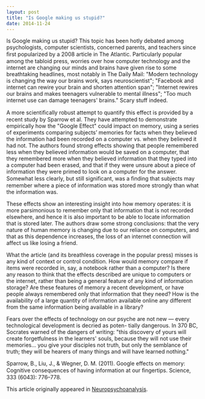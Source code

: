 ```yaml
---
layout: post
title: "Is Google making us stupid?"
date: 2014-11-24
---
```

Is Google making us stupid? This topic has been hotly debated among psychologists, computer scientists, concerned 
parents, and teachers since ﬁrst popularized by a 2008 article in  The Atlantic. Particularly popular among the tabloid press, worries over how computer technology and the internet are changing our minds and brains have given rise to some breathtaking headlines, most notably in The Daily Mail: "Modern technology is changing the way our brains work, says neuroscientist"; "Facebook and internet can rewire your brain and shorten attention span"; "Internet rewires our brains and makes teenagers vulnerable to mental illness"; "Too much internet use can damage teenagers' brains." Scary stuff indeed.

A more scientiﬁcally robust attempt to quantify this effect is provided by a recent study by Sparrow et al. They have 
attempted to demonstrate empirically how the "Google Effect" could impact on memory, using a series of experiments 
comparing subjects’ memories for facts when they believed the information had been recorded on a computer vs. when 
they believed it had not. The authors found strong effects showing that people remembered less when they believed 
information would be saved on a computer, that they remembered more when they believed information that they typed 
into a computer had been erased, and that if they were unsure about a piece of information they were primed to look on a
computer for the answer. Somewhat less clearly, but still signiﬁcant, was a ﬁnding that subjects may remember where a 
piece of information was stored more strongly than what the information was.

These effects show an interesting insight into how memory operates: it is more parsimonious to remember only that 
information that is not recorded elsewhere, and hence it is also important to be able to locate information that is stored later. The authors draw some strong conclusions: that the very nature of human memory is changing due to our reliance on computers, and that as this dependence increases, the loss of an internet connection will affect us like losing a friend.

What the article (and its breathless coverage in the popular press) misses is any kind of context or control condition. 
How would memory compare if items were recorded in, say, a notebook rather than a computer? Is there any reason to 
think that the effects described are unique to computers or the internet, rather than being a general feature of any kind of information storage? Are these features of memory a recent development, or have people always remembered only that information that they need? How is the availability of a large quantity of information available online any different from the same information being available in a library?

Fears over the effects of technology on our psyche are not new — every technological development is decried as poten-
tially dangerous. In 370 BC, Socrates warned of the dangers of writing: "this discovery of yours will create forgetfulness in the learners' souls, because they will not use their memories... you give your disciples not truth, but only the semblance of truth; they will be hearers of many things and will have learned nothing."


Sparrow, B., Liu, J., & Wegner, D. M. (2011). Google effects on memory: Cognitive consequences of having information at our ﬁngertips. Science, 333 (6043): 776–778.


This article originally appeared in [Neuropsychoanalysis](http://www.tandfonline.com/loi/rnpa20#.VL0VXCvF98F).
